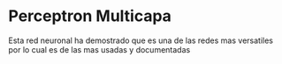 # Perceptron Multicapa
Esta red neuronal ha demostrado que es una de las redes mas versatiles por lo cual es de las mas usadas y documentadas

